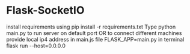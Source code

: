 # Flask-SocketIO
install requirements using pip install -r requirements.txt
Type python main.py to run server on default port
OR
to connect different machines
provide local ip4 address in main.js file
FLASK_APP=main.py in terminal
flask run --host=0.0.0.0


